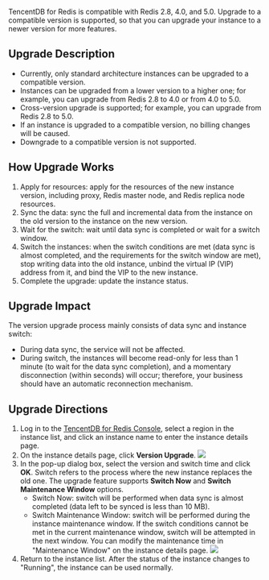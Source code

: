 TencentDB for Redis is compatible with Redis 2.8, 4.0, and 5.0. Upgrade to a compatible version is supported, so that you can upgrade your instance to a newer version for more features.

## Upgrade Description
- Currently, only standard architecture instances can be upgraded to a compatible version.
- Instances can be upgraded from a lower version to a higher one; for example, you can upgrade from Redis 2.8 to 4.0 or from 4.0 to 5.0.
- Cross-version upgrade is supported; for example, you can upgrade from Redis 2.8 to 5.0.
- If an instance is upgraded to a compatible version, no billing changes will be caused.
- Downgrade to a compatible version is not supported.

## How Upgrade Works
1. Apply for resources: apply for the resources of the new instance version, including proxy, Redis master node, and Redis replica node resources.
2. Sync the data: sync the full and incremental data from the instance on the old version to the instance on the new version.
3. Wait for the switch: wait until data sync is completed or wait for a switch window.
4. Switch the instances: when the switch conditions are met (data sync is almost completed, and the requirements for the switch window are met), stop writing data into the old instance, unbind the virtual IP (VIP) address from it, and bind the VIP to the new instance.
5. Complete the upgrade: update the instance status.

## Upgrade Impact
The version upgrade process mainly consists of data sync and instance switch:
- During data sync, the service will not be affected.
- During switch, the instances will become read-only for less than 1 minute (to wait for the data sync completion), and a momentary disconnection (within seconds) will occur; therefore, your business should have an automatic reconnection mechanism.

## Upgrade Directions
1. Log in to the [TencentDB for Redis Console](https://console.cloud.tencent.com/redis), select a region in the instance list, and click an instance name to enter the instance details page.
2. On the instance details page, click **Version Upgrade**.
![](https://main.qcloudimg.com/raw/88d793020cb366c2436bb15102fd0358.png)
3. In the pop-up dialog box, select the version and switch time and click **OK**.
Switch refers to the process where the new instance replaces the old one. The upgrade feature supports **Switch Now** and **Switch Maintenance Window** options.
    - Switch Now: switch will be performed when data sync is almost completed (data left to be synced is less than 10 MB).
    - Switch Maintenance Window: switch will be performed during the instance maintenance window. If the switch conditions cannot be met in the current maintenance window, switch will be attempted in the next window. You can modify the maintenance time in "Maintenance Window" on the instance details page.
![](https://main.qcloudimg.com/raw/c442feb780209496c48678a298643bf3.png)
4. Return to the instance list. After the status of the instance changes to "Running", the instance can be used normally.
